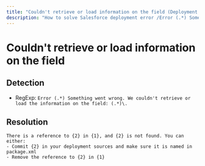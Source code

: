 ```yaml
---
title: "Couldn't retrieve or load information on the field (Deployment assistant)"
description: "How to solve Salesforce deployment error /Error (.*) Something went wrong. We couldn't retrieve or load the information on the field: (.*)\./gm"
---
```

<!-- markdownlint-disable MD013 -->
# Couldn't retrieve or load information on the field

## Detection

- RegExp: `Error (.*) Something went wrong. We couldn't retrieve or load the information on the field: (.*)\.`

## Resolution

```shell
There is a reference to {2} in {1}, and {2} is not found. You can either:
- Commit {2} in your deployment sources and make sure it is named in package.xml
- Remove the reference to {2} in {1}

```
